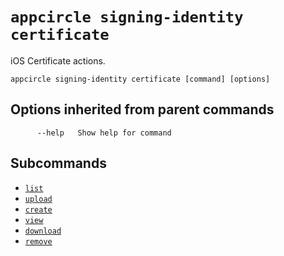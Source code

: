 # `appcircle signing-identity certificate`

iOS Certificate actions.

```plaintext
appcircle signing-identity certificate [command] [options]
```

## Options inherited from parent commands

```plaintext
      --help   Show help for command
```

## Subcommands

- [`list`](list.md)
- [`upload`](upload.md)
- [`create`](create.md)
- [`view`](view.md)
- [`download`](download.md)
- [`remove`](remove.md)

